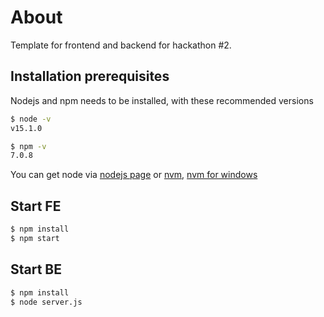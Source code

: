# About

Template for frontend and backend for hackathon #2.

## Installation prerequisites

Nodejs and npm needs to be installed, with these recommended versions
```bash
$ node -v
v15.1.0

$ npm -v
7.0.8
```
You can get node via [nodejs page](https://nodejs.org/en/) or [nvm](https://github.com/nvm-sh/nvm), [nvm for windows](https://github.com/coreybutler/nvm-windows)

## Start FE


```bash
$ npm install
$ npm start
```

## Start BE


```bash
$ npm install
$ node server.js
```